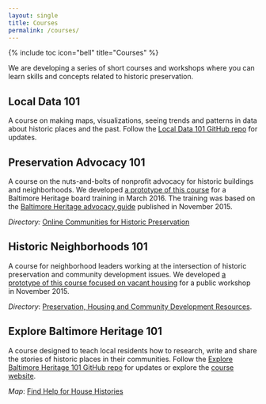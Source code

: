 ```yaml
---
layout: single
title: Courses
permalink: /courses/
---
```

{% include toc icon="bell" title="Courses" %}

We are developing a series of short courses and workshops where you can learn skills and concepts related to historic preservation.

## Local Data 101

A course on making maps, visualizations, seeing trends and patterns in data about historic places and the past. Follow the [Local Data 101 GitHub repo](https://github.com/localpreservation/localdata101) for updates.

## Preservation Advocacy 101

A course on the nuts-and-bolts of nonprofit advocacy for historic buildings and neighborhoods. We developed [a prototype of this course](https://docs.google.com/document/d/1McW7XeO_7oqkcGDgVXcaXOR62kbRzyrb3yir_PSUMsI/edit?usp=sharing) for a Baltimore Heritage board training in March 2016. The training was based on the [Baltimore Heritage advocacy guide](https://github.com/baltimoreheritage/guides/blob/master/advocacy-guide.md) published in November 2015.

_Directory:_ [Online Communities for Historic Preservation](https://docs.google.com/spreadsheets/d/1NBImLcBi2DGlNsJJWDz1nhGh85BTgeQjczLYLscxOfs/edit?usp=sharing)

## Historic Neighborhoods 101

A course for neighborhood leaders working at the intersection of historic preservation and community development issues. We developed [a prototype of this course focused on vacant housing](https://github.com/elipousson/vacant-vernacular) for a public workshop in November 2015.

_Directory_: [Preservation, Housing and Community Development Resources](https://docs.google.com/spreadsheets/d/1Fnn_kO8haBZbAKTlgnd0fUBXRaY9xcJN8Heji_OgWYs/edit?usp=sharing).

## Explore Baltimore Heritage 101

A course designed to teach local residents how to research, write and share the stories of historic places in their communities. Follow the [Explore Baltimore Heritage 101 GitHub repo](https://github.com/baltimoreheritage/explore-101) for updates or explore the [course website](http://baltimoreheritage.github.io/explore-101/).

_Map_: [Find Help for House Histories](https://elipousson.cartodb.com/viz/50fdf15c-ddda-11e5-83a0-0e5db1731f59/public_map)
